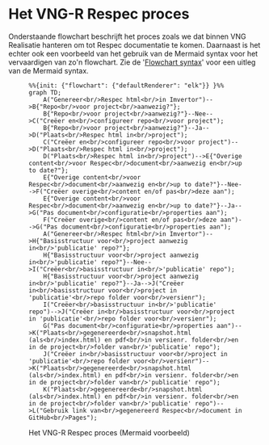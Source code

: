 # Het VNG-R Respec proces

Onderstaande flowchart beschrijft het proces zoals we dat binnen VNG Realisatie hanteren om tot Respec documentatie te komen. Daarnaast is het echter ook een voorbeeld van het gebruik van de Mermaid syntax voor het vervaardigen van zo'n flowchart. Zie de '[Flowchart syntax](https://mermaid.js.org/syntax/flowchart.html)' voor een uitleg van de Mermaid syntax.

<figure>
    
```mermaid
%%{init: {"flowchart": {"defaultRenderer": "elk"}} }%%
graph TD;
    A("Genereer<br/>Respec html<br/>in Imvertor")-->B{"Repo<br/>voor project<br/>aanwezig?"};
    B{"Repo<br/>voor project<br/>aanwezig?"}--Nee-->C("Creëer en<br/>configureer repo<br/>voor project");
    B{"Repo<br/>voor project<br/>aanwezig?"}--Ja-->D("Plaats<br/>Respec html in<br/>project");
    C("Creëer en<br/>configureer repo<br/>voor project")-->D("Plaats<br/>Respec html in<br/>project");
    D("Plaats<br/>Respec html in<br/>project")-->E{"Overige content<br/>voor Respec<br/>document<br/>aanwezig en<br/>up to date?"};
    E{"Overige content<br/>voor Respec<br/>document<br/>aanwezig en<br/>up to date?"}--Nee-->F("Creëer overige<br/>content en/of pas<br/>deze aan");
    E{"Overige content<br/>voor Respec<br/>document<br/>aanwezig en<br/>up to date?"}--Ja-->G("Pas document<br/>configuratie<br/>properties aan");
    F("Creëer overige<br/>content en/of pas<br/>deze aan")-->G("Pas document<br/>configuratie<br/>properties aan");
    A("Genereer<br/>Respec html<br/>in Imvertor")-->H{"Basisstructuur voor<br/>project aanwezig in<br/>'publicatie' repo?"};
    H{"Basisstructuur voor<br/>project aanwezig in<br/>'publicatie' repo?"}--Nee-->I("Creëer<br/>basisstructuur in<br/>'publicatie' repo");
    H{"Basisstructuur voor<br/>project aanwezig in<br/>'publicatie' repo?"}--Ja-->J("Creëer in<br/>basisstructuur voor<br/>project in 'publicatie'<br/>repo folder voor<br/>versienr");
    I("Creëer<br/>basisstructuur in<br/>'publicatie' repo")-->J("Creëer in<br/>basisstructuur voor<br/>project in 'publicatie'<br/>repo folder voor<br/>versienr");
    G("Pas document<br/>configuratie<br/>properties aan")-->K("Plaats<br/>gegenereerde<br/>snapshot.html (als<br/>index.html) en pdf<br/>in versienr. folder<br/>en in de project<br/>folder van<br/>'publicatie' repo");
    J("Creëer in<br/>basisstructuur voor<br/>project in 'publicatie'<br/>repo folder voor<br/>versienr")-->K("Plaats<br/>gegenereerde<br/>snapshot.html (als<br/>index.html) en pdf<br/>in versienr. folder<br/>en in de project<br/>folder van<br/>'publicatie' repo");
    K("Plaats<br/>gegenereerde<br/>snapshot.html (als<br/>index.html) en pdf<br/>in versienr. folder<br/>en in de project<br/>folder van<br/>'publicatie' repo")-->L("Gebruik link van<br/>gegenereerd Respec<br/>document in GitHub<br/>Pages");
```

<figcaption>Het VNG-R Respec proces (Mermaid voorbeeld)</figcaption>
</figure>
